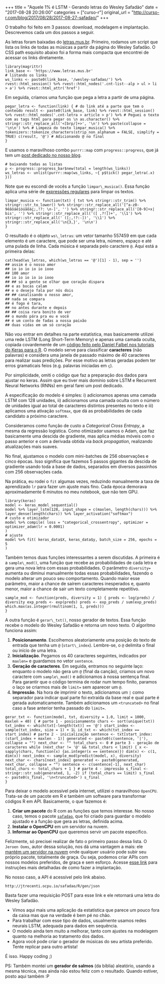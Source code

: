 +++
title = "Aquele 1% é LSTM - Gerando letras do Wesley Safadão"
date = "2017-08-28 20:26:00"
categories = ["curso-r"]
original_url = "http://curso-r.com/blog/2017/08/28/2017-08-27-safadao/"
+++

<p>
O trabalho foi feito em 3 passos: download, modelagem e implantação.
Descrevemos cada um dos passos a seguir.
</p>
<p>
As letras foram baixadas do
<a href="https://www.letras.mus.br/">letras.mus.br</a>. Primeiro,
rodamos um script que lista os links de todas as músicas a partir da
página do Wesley Safadão. O CSS path esquisito abaixo foi a forma mais
compacta que encontrei de acessar os links diretamente.
</p>
<pre class="r"><code>library(magrittr)
link_base &lt;- &apos;https://www.letras.mus.br&apos;
# listando os links
ws_links &lt;- paste0(link_base, &apos;/wesley-safadao/&apos;) %&gt;% rvest::html_session() %&gt;% rvest::html_nodes(&apos;.cnt-list--alp &gt; ul &gt; li &gt; a&apos;) %&gt;% rvest::html_attr(&apos;href&apos;)</code></pre>
<p>
Em seguida, criamos uma função que pega a letra a partir de uma página.
</p>
<pre class="r"><code>pegar_letra &lt;- function(link) { # do link at&#xE9; a parte que tem o conte&#xFA;do result &lt;- paste0(link_base, link) %&gt;% rvest::html_session() %&gt;% rvest::html_nodes(&apos;.cnt-letra &gt; article &gt; p&apos;) %&gt;% # Peguei o texto com as tags html para pegar os \n as.character() %&gt;% stringr::str_replace_all(&apos;&lt;[brp/]+&gt;&apos;, &apos;\n&apos;) %&gt;% paste(collapse = &apos;\n\n&apos;) %&gt;% # Limpeza do texto limpar_musica() %&gt;% tokenizers::tokenize_characters(strip_non_alphanum = FALSE, simplify = TRUE) c(result, &apos;@&apos;) # Adicionando @ no final
}</code></pre>
<p>
E usamos o maravilhoso combo <code>purrr::map</code> com
<code>progress::progress</code>, que já tem um
<a href="http://curso-r.com/blog/2017/04/10/2017-04-08-progress/">post
dedicado no nosso blog</a>.
</p>
<pre class="r"><code># baixando todas as listas
p &lt;- progress::progress_bar$new(total = length(ws_links))
ws_letras &lt;- unlist(purrr::map(ws_links, ~{ p$tick() pegar_letra(.x)
}))</code></pre>
<p>
Note que eu escondi de vocês a função <code>limpar\_musica()</code>.
Essa função aplica uma série de
<a href="http://material.curso-r.com/stringr/">expressões regulares</a>
para limpar os textos.
</p>
<pre class="r"><code>limpar_musica &lt;- function(txt) { txt %&gt;% stringr::str_trim() %&gt;% stringr::str_to_lower() %&gt;% stringr::str_replace_all(&apos;[^a-z0-9&#xEA;&#xE2;&#xF4;&#xE1;&#xE9;&#xED;&#xF3;&#xFA;&#xE3;&#xF5;&#xE0;&#xE7;;,!?: \n-]&apos;, &apos;&apos;) %&gt;% stringr::str_replace_all(&apos;[0-9]+x| bis&apos;, &apos;&apos;) %&gt;% stringr::str_replace_all(&apos;([ ,?!])+&apos;, &apos;\\1&apos;) %&gt;% stringr::str_replace_all(&apos; ([;,!?:-])&apos;, &apos;\\1&apos;) %&gt;% stringr::str_replace_all(&apos;\n{3,}&apos;, &apos;\n\n&apos;)
}</code></pre>
<p>
O resultado é o objeto <code>ws\_letras</code>: um vetor tamanho 557459
em que cada elemento é um caractere, que pode ser uma letra, número,
espaço e até uma pulada de linha. Cada música é separada pelo caractere
<code>@</code>. Aqui está a primeira delas:
</p>
<pre class="r"><code>cat(head(ws_letras, which(ws_letras == &apos;@&apos;)[1] - 1), sep = &apos;&apos;)
## assim &#xE9; o nosso amor
## io io io io io iooo
## 100 amor
## io io io io io iooo
## ## s&#xF3; a gente se olhar que cora&#xE7;&#xE3;o dispara
## e as bocas calam
## e o desejo fala por n&#xF3;s dois
## ## canalisando o nosso amor,
## nada se compara
## &#xE9; fogo &#xE9; tara,
## no antes durante e depois
## ## coisa rara bonito de ver
## o mundo p&#xE1;ra pra eu e voc&#xEA;
## &#xE9; um conto de fadas a nossa paix&#xE3;o
## duas vidas em um s&#xF3; cora&#xE7;&#xE3;o</code></pre>

<p>
Não vou entrar em detalhes na parte estatística, mas basicamente
utilizei uma rede LSTM (Long Short-Term Memory) e apenas uma camada
oculta, copiada covardemente de um
<a href="https://rstudio.github.io/keras/articles/examples/lstm_text_generation.html">código
feito pelo Daniel Falbel nos tutoriais do Keras para o R</a>. O modelo
serve para classificar <strong>caracteres</strong> (não palavras) e
considera uma janela de passado máximo de 40 caracteres para realizar
suas predições. Por esse motivo as letras geradas podem ter erros
gramaticais feios (e.g. palavras iniciadas em <code>ç</code>).
</p>
<p>
Por simplicidade, omiti o código que faz a preparação dos dados para
ajustar no keras. Assim que eu tiver mais domínio sobre LSTM e Recurrent
Neural Networks (RNNs) em geral farei um post dedicado.
</p>
<p>
A especificação do modelo é simples: i) adicionamos apenas uma camada
LSTM com 128 unidades, ii) adicionamos uma camada oculta com o número de
unidades igual ao total de caracteres distintos presentes no texto e
iii) aplicamos uma ativação <code>softmax</code>, que dá as
probabilidades de cada candidato a próximo caractere.
</p>
<p>
Consideramos como função de custo a <em>Categorical Cross Entropy</em>,
a mesma da regressão logística. Como otimizador usamos o Adam, que faz
basicamente uma descida de gradiente, mas aplica médias móveis com o
passo anterior e com a derivada obtida via <em>back propagation</em>,
realizando atualizações mais suaves.
</p>
<p>
No final, ajustamos o modelo com mini-batches de 256 observações e cinco
épocas. Isso significa que fazemos 5 passos gigantes da descida de
gradiente usando toda a base de dados, separados em diversos passinhos
com 256 observações cada.
</p>
<p>
Na prática, eu rodei o <code>fit</code> algumas vezes, reduzindo
manualmente a taxa de aprendizado <code>lr</code> para fazer um ajuste
mais fino. Cada época demorava aproximadamente 6 minutos no meu
notebook, que não tem GPU.
</p>
<pre class="r"><code>library(keras)
model &lt;- keras_model_sequential()
model %&gt;% layer_lstm(128, input_shape = c(maxlen, length(chars))) %&gt;% layer_dense(length(chars)) %&gt;% layer_activation(&quot;softmax&quot;)
# custo e otimizador
model %&gt;% compile( loss = &quot;categorical_crossentropy&quot;, optimizer = optimizer_adam(lr = 0.0001)
)
# ajuste
model %&gt;% fit( keras_data$X, keras_data$y, batch_size = 256, epochs = 5
)</code></pre>
<p>
Também temos duas funções interessantes a serem discutidas. A primeira é
a <code>sample\_mod()</code>, uma função que recebe as probabilidades de
cada letra e gera uma nova letra com essas probabilidades. O parâmetro
<code>diversity=</code> aumenta ou diminui manualmente todas essas
probabilidades, fazendo o modelo alterar um pouco seu comportamento.
Quando maior esse parâmetro, maior a chance de saírem caracteres
inesperados e, quanto menor, maior a chance de sair um texto
completamente repetitivo.
</p>
<pre class="r"><code>sample_mod &lt;- function(preds, diversity = 1) { preds &lt;- log(preds) / diversity exp_preds &lt;- exp(preds) preds &lt;- exp_preds / sum(exp_preds) which.max(as.integer(rmultinom(1, 1, preds)))
}</code></pre>
<p>
A outra função é <code>gerar\_txt()</code>, nosso gerador de textos.
Essa função recebe o modelo do Wesley Safadão e retorna um novo texto. O
algoritmo funciona assim:
</p>
<ol>
<li>
<strong>Posicionamento</strong>. Escolhemos aleatoriamente uma posição
do texto de entrada que tenha um <code>@</code>
(<code>start\_index</code>). Lembre-se, o <code>@</code> delimita o
final ou início de uma letra.
</li>
<li>
<strong>Inicialização</strong>. Pegamos os 40 caracteres seguintes,
indicados por <code>maxlen=</code> e guardamos no vetor
<code>sentence</code>.
</li>
<li>
<strong>Geração de caracteres</strong>. Em seguida, entramos no seguinte
laço: enquanto o modelo não gera um <code>@</code> (final da canção),
criamos um novo caractere com <code>sample\_mod()</code> e adicionamos à
nossa sentença final. Para garantir que o código termina de rodar num
tempo finito, paramos o laço se criarmos mais de <code>limit=</code> sem
aparecer um <code>@</code>.
</li>
<li>
<strong>Impressão</strong>. Na hora de imprimir o texto, adicionamos um
<code>|</code> como separador para indicar qual parte foi extraída da
base real e qual parte é gerada automaticamente. Também adicionamos um
<code>&lt;truncated&gt;</code> no final caso a fase anterior tenha
passado do <code>limit=</code>.
</li>
</ol>
<pre class="r"><code>gerar_txt &lt;- function(model, txt, diversity = 1.0, limit = 1000, maxlen = 40) { # parte 1 - posicionamento chars &lt;- sort(unique(txt)) txt_index &lt;- which(txt[-length(txt)] == &apos;@&apos;) start_index &lt;- sample(txt_index, size = 1) + 1L id_txt &lt;- which(txt_index == start_index) # parte 2 - inicializa&#xE7;&#xE3;o sentence &lt;- txt[start_index:(start_index + maxlen - 1)] generated &lt;- paste0(c(sentence, &apos;|&apos;), collapse = &quot;&quot;) next_char &lt;- &quot;&quot; total_chars &lt;- 0 # parte 3 - gera&#xE7;&#xE3;o de caracteres while (next_char != &apos;@&apos; &amp;&amp; total_chars &lt; limit) { x &lt;- sapply(chars, function(x) {as.integer(x == sentence)}) dim(x) &lt;- c(1, dim(x)) next_index &lt;- sample_mod(predict(model, x), diversity) next_char &lt;- chars[next_index] generated &lt;- paste0(generated, next_char, collapse = &quot;&quot;) sentence &lt;- c(sentence[-1], next_char) total_chars &lt;- total_chars + 1 } # parte 4 - impress&#xE3;o s_final &lt;- stringr::str_sub(generated, 1, -2) if (total_chars == limit) s_final &lt;- paste0(s_final, &apos;\n&lt;truncated&gt;&apos;) s_final
}</code></pre>

<p>
Para deixar o modelo acessível pela internet, utilizei o maravilhoso
<code>OpenCPU</code>. Trata-se de um pacote em R e também um software
para transformar códigos R em API. Basicamente, o que fazemos é:
</p>
<ol>
<li>
<strong>Criar um pacote</strong> do R com as funções que temos
interesse. No nosso caso, temos o pacote
<a href="https://github.com/jtrecenti/safadao"><code>safadao</code></a>,
que foi criado para guardar o modelo ajustado e a função que gera as
letras, definida acima.
</li>
<li>
<strong>Instalar o OpenCPU</strong> em um servidor na nuvem.
</li>
<li>
<strong>Informar ao OpenCPU</strong> que queremos servir um pacote
específico.
</li>
</ol>
<p>
Felizmente, só precisei realizar de fato o primeiro passo dessa lista. O
<code>Jeroen Ooms</code>, autor dessa solução, nos dá uma vantagem a
mais: ele <a href="https://www.opencpu.org/cloud.html">mantém um
servidor na nuvem</a> onde qualquer usuário pode subir seu próprio
pacote, totalmente de graça. Ou seja, podemos criar APIs com nossos
modelos preferidos, de graça e sem esforço. Acesse
<a href="https://www.opencpu.org/cloud.html">esse link</a> para
instruções mais detalhadas de como fazer a implantação.
</p>
<p>
No nosso caso, a API é acessível pelo link abaixo.
</p>
<pre><code>http://jtrecenti.ocpu.io/safadao/R/gen/json</code></pre>
<p>
Basta fazer uma requisição POST para esse link e ele retornará uma letra
do Wesley Safadão.
</p>

<ul>
<li>
Vimos aqui mais uma aplicação da estatística que parece um pouco fora da
caixa mas que na verdade é bem pé no chão.
</li>
<li>
Para trabalhar com esse tipo de dados, usualmente usamos redes neurais
LSTM, adequada para dados em sequência.
</li>
<li>
O modelo ainda tem muito a melhorar, tanto com ajustes na modelagem
quanto na melhoria ao tratamento dos dados.
</li>
<li>
Agora você pode criar o gerador de músicas do seu artista preferido.
Tente replicar para outro artista!
</li>
</ul>
<p>
É isso. Happy coding ;)
</p>
<p>
PS: Também montei um <strong>gerador de salmos</strong> (da bíblia)
aleatório, usando a mesma técnica, mas ainda não estou feliz com o
resultado. Quando estiver, posto aqui também :P
</p>

